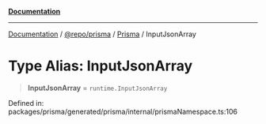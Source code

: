 [**Documentation**](../../../../../README.md)

***

[Documentation](../../../../../README.md) / [@repo/prisma](../../../README.md) / [Prisma](../README.md) / InputJsonArray

# Type Alias: InputJsonArray

> **InputJsonArray** = `runtime.InputJsonArray`

Defined in: packages/prisma/generated/prisma/internal/prismaNamespace.ts:106
